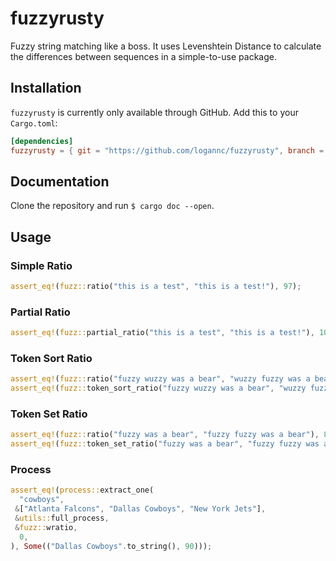 # fuzzyrusty
Fuzzy string matching like a boss. It uses Levenshtein Distance to calculate the differences between sequences in a simple-to-use package.

## Installation 
`fuzzyrusty` is currently only available through GitHub. Add this to your `Cargo.toml`:
```toml
[dependencies]
fuzzyrusty = { git = "https://github.com/logannc/fuzzyrusty", branch = "master" }
```

## Documentation
Clone the repository and run `$ cargo doc --open`.

## Usage
### Simple Ratio
```rust
assert_eq!(fuzz::ratio("this is a test", "this is a test!"), 97);
```
### Partial Ratio
```rust
assert_eq!(fuzz::partial_ratio("this is a test", "this is a test!"), 100);
```
### Token Sort Ratio
```rust
assert_eq!(fuzz::ratio("fuzzy wuzzy was a bear", "wuzzy fuzzy was a bear"), 91);  
assert_eq!(fuzz::token_sort_ratio("fuzzy wuzzy was a bear", "wuzzy fuzzy was a bear", true, true), 100);
```
### Token Set Ratio
```rust
assert_eq!(fuzz::ratio("fuzzy was a bear", "fuzzy fuzzy was a bear"), 84);  
assert_eq!(fuzz::token_set_ratio("fuzzy was a bear", "fuzzy fuzzy was a bear", true, true), 100);
```
### Process
```rust
assert_eq!(process::extract_one(  
  "cowboys",  
 &["Atlanta Falcons", "Dallas Cowboys", "New York Jets"],  
 &utils::full_process,  
 &fuzz::wratio,  
  0,  
), Some(("Dallas Cowboys".to_string(), 90)));
```